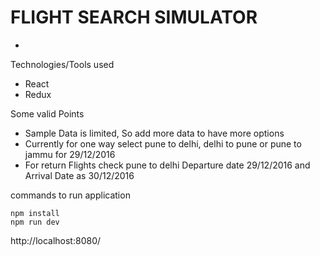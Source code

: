 # FLIGHT SEARCH SIMULATOR

-




Technologies/Tools used
- React
- Redux

Some valid Points
- Sample Data is limited, So add more data to have more options
- Currently for one way select pune to delhi, delhi to pune or pune to jammu for 29/12/2016
- For return Flights check pune to delhi Departure date 29/12/2016 and Arrival Date as 30/12/2016

commands to run application

```
npm install
npm run dev
```

http://localhost:8080/
